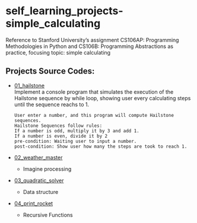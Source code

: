 # self_learning_projects-simple_calculating
Reference to Stanford University’s assignment CS106AP: Programming Methodologies in Python and CS106B: Programming Abstractions as practice, 
focusing topic: simple calculating
## Projects Source Codes:
* [01_hailstone](https://github.com/An022/stanCode-SC101/blob/main/SC101_Projects/breakout/breakout.py)\
  Implement a console program that simulates the execution of the Hailstone sequence by while loop, showing user every calculating steps until the sequence reachs to 1.

  ```
  User enter a number, and this program will compute Hailstone sequences.
  Hailstone Sequences follow rules:
  If a number is odd, multiply it by 3 and add 1.
  If a number is even, divide it by 2
  pre-condition: Waiting user to input a number.
  post-condition: Show user how many the steps are took to reach 1.
  ```
* [02_weather_master](https://github.com/An022/stanCode-SC101/blob/main/SC101_Projects/photoshop/stanCodoshop.py)
  * Imagine processing
* [03_quadratic_solver](https://github.com/An022/stanCode-SC101/blob/main/SC101_Projects/name_searching/babynames.py)
  * Data structure
* [04_print_rocket](https://github.com/An022/stanCode-SC101/blob/main/SC101_Projects/Recursion/anagram.py)
  * Recursive Functions
